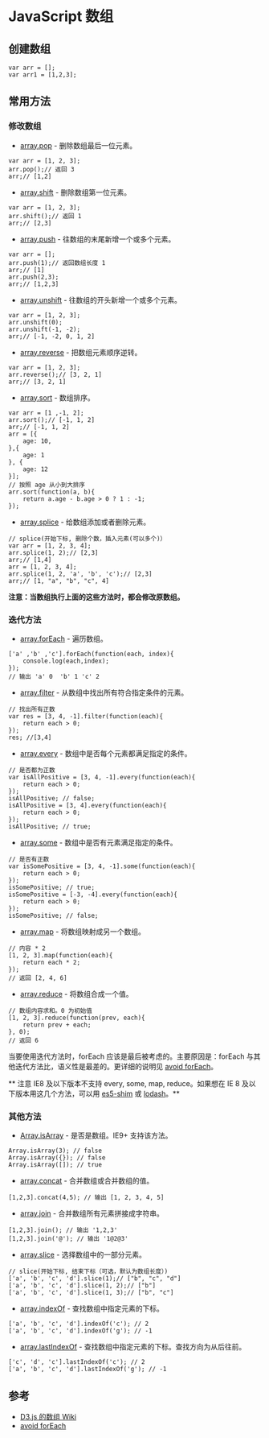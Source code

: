# JavaScript 数组
## 创建数组
```
var arr = [];
var arr1 = [1,2,3];
```

## 常用方法
### 修改数组

* [array.pop](https://developer.mozilla.org/en-US/docs/Web/JavaScript/Reference/Global_Objects/Array/pop) - 删除数组最后一位元素。
```
var arr = [1, 2, 3];
arr.pop();// 返回 3
arr;// [1,2]
```
* [array.shift](https://developer.mozilla.org/en-US/docs/Web/JavaScript/Reference/Global_Objects/Array/shift) - 删除数组第一位元素。
```
var arr = [1, 2, 3];
arr.shift();// 返回 1
arr;// [2,3]
```
* [array.push](https://developer.mozilla.org/en-US/docs/Web/JavaScript/Reference/Global_Objects/Array/push) - 往数组的末尾新增一个或多个元素。
```
var arr = [];
arr.push(1);// 返回数组长度 1
arr;// [1]
arr.push(2,3);
arr;// [1,2,3]
```
* [array.unshift](https://developer.mozilla.org/en-US/docs/Web/JavaScript/Reference/Global_Objects/Array/unshift) - 往数组的开头新增一个或多个元素。
```
var arr = [1, 2, 3];
arr.unshift(0);
arr.unshift(-1, -2);
arr;// [-1, -2, 0, 1, 2]
```
* [array.reverse](https://developer.mozilla.org/en-US/docs/Web/JavaScript/Reference/Global_Objects/Array/reverse) - 把数组元素顺序逆转。
```
var arr = [1, 2, 3];
arr.reverse();// [3, 2, 1]
arr;// [3, 2, 1]
```
* [array.sort](https://developer.mozilla.org/en-US/docs/Web/JavaScript/Reference/Global_Objects/Array/sort) - 数组排序。
```
var arr = [1 ,-1, 2];
arr.sort();// [-1, 1, 2]
arr;// [-1, 1, 2]
arr = [{
	age: 10,
},{
	age: 1
}, {
	age: 12
}];
// 按照 age 从小到大排序
arr.sort(function(a, b){
	return a.age - b.age > 0 ? 1 : -1;
});
```
* [array.splice](https://developer.mozilla.org/en-US/docs/Web/JavaScript/Reference/Global_Objects/Array/splice) - 给数组添加或者删除元素。
```
// splice(开始下标, 删除个数，插入元素(可以多个)）
var arr = [1, 2, 3, 4];
arr.splice(1, 2);// [2,3]
arr;// [1,4]
arr = [1, 2, 3, 4];
arr.splice(1, 2, 'a', 'b', 'c');// [2,3]
arr;// [1, "a", "b", "c", 4]
```

**注意：当数组执行上面的这些方法时，都会修改原数组。**

### 迭代方法
* [array.forEach](https://developer.mozilla.org/en-US/docs/Web/JavaScript/Reference/Global_Objects/Array/forEach) - 遍历数组。
```
['a' ,'b' ,'c'].forEach(function(each, index){
	console.log(each,index);
});
// 输出 'a' 0  'b' 1 'c' 2
```
* [array.filter](https://developer.mozilla.org/en-US/docs/Web/JavaScript/Reference/Global_Objects/Array/filter) - 从数组中找出所有符合指定条件的元素。
```
// 找出所有正数
var res = [3, 4, -1].filter(function(each){
	return each > 0;
});
res; //[3,4]
```
* [array.every](https://developer.mozilla.org/en-US/docs/Web/JavaScript/Reference/Global_Objects/Array/every) - 数组中是否每个元素都满足指定的条件。
```
// 是否都为正数
var isAllPositive = [3, 4, -1].every(function(each){
	return each > 0;
});
isAllPositive; // false;
isAllPositive = [3, 4].every(function(each){
	return each > 0;
});
isAllPositive; // true;
```
* [array.some](https://developer.mozilla.org/en-US/docs/Web/JavaScript/Reference/Global_Objects/Array/some) - 数组中是否有元素满足指定的条件。
```
// 是否有正数
var isSomePositive = [3, 4, -1].some(function(each){
	return each > 0;
});
isSomePositive; // true;
isSomePositive = [-3, -4].every(function(each){
	return each > 0;
});
isSomePositive; // false;
```
* [array.map](https://developer.mozilla.org/en-US/docs/Web/JavaScript/Reference/Global_Objects/Array/map) - 将数组映射成另一个数组。
```
// 内容 * 2
[1, 2, 3].map(function(each){
	return each * 2;
});
// 返回 [2, 4, 6]
```
* [array.reduce](https://developer.mozilla.org/en-US/docs/Web/JavaScript/Reference/Global_Objects/Array/reduce) - 将数组合成一个值。
```
// 数组内容求和。0 为初始值
[1, 2, 3].reduce(function(prev, each){
	return prev + each;
}, 0);
// 返回 6
```

当要使用迭代方法时，forEach 应该是最后被考虑的。主要原因是：forEach 与其他迭代方法比，语义性是最差的。更详细的说明见 [avoid forEach](http://aeflash.com/2014-11/avoid-foreach.html)。

** 注意 IE8 及以下版本不支持 every, some, map, reduce。如果想在 IE 8 及以下版本用这几个方法，可以用 [es5-shim](https://github.com/es-shims/es5-shim) 或 [lodash](https://lodash.com/)。**


### 其他方法
* [Array.isArray](https://developer.mozilla.org/en-US/docs/Web/JavaScript/Reference/Global_Objects/Array/isArray) - 是否是数组。IE9+ 支持该方法。
```
Array.isArray(3); // false
Array.isArray({}); // false
Array.isArray([]); // true
```
* [array.concat](https://developer.mozilla.org/en-US/docs/Web/JavaScript/Reference/Global_Objects/Array/concat) - 合并数组或合并数组的值。
```
[1,2,3].concat(4,5); // 输出 [1, 2, 3, 4, 5]
```
* [array.join](https://developer.mozilla.org/en-US/docs/Web/JavaScript/Reference/Global_Objects/Array/join) - 合并数组所有元素拼接成字符串。
```
[1,2,3].join(); // 输出 '1,2,3'
[1,2,3].join('@'); // 输出 '1@2@3'
```
* [array.slice](https://developer.mozilla.org/en-US/docs/Web/JavaScript/Reference/Global_Objects/Array/slice) - 选择数组中的一部分元素。
```
// slice(开始下标, 结束下标（可选，默认为数组长度）)
['a', 'b', 'c', 'd'].slice(1);// ["b", "c", "d"]
['a', 'b', 'c', 'd'].slice(1, 2);// ["b"]
['a', 'b', 'c', 'd'].slice(1, 3);// ["b", "c"]
```
* [array.indexOf](https://developer.mozilla.org/en-US/docs/Web/JavaScript/Reference/Global_Objects/Array/indexOf) - 查找数组中指定元素的下标。
```
['a', 'b', 'c', 'd'].indexOf('c'); // 2
['a', 'b', 'c', 'd'].indexOf('g'); // -1
```
* [array.lastIndexOf](https://developer.mozilla.org/en-US/docs/Web/JavaScript/Reference/Global_Objects/Array/lastIndexOf) - 查找数组中指定元素的下标。查找方向为从后往前。
```
['c', 'd', 'c'].lastIndexOf('c'); // 2
['a', 'b', 'c', 'd'].lastIndexOf('g'); // -1
```

## 参考
* [D3.js 的数组 Wiki](https://github.com/mbostock/d3/wiki/%E6%95%B0%E7%BB%84)
* [avoid forEach](http://aeflash.com/2014-11/avoid-foreach.html)

